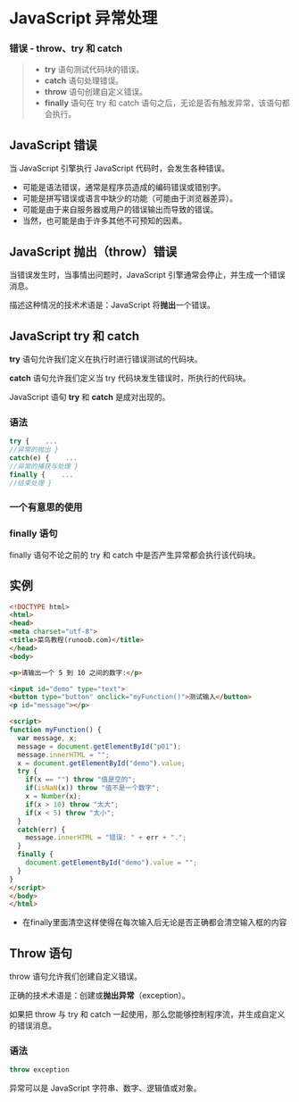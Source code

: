 # JavaScript 异常处理

### 错误 - throw、try 和 catch

> - **try** 语句测试代码块的错误。
> - **catch** 语句处理错误。
> - **throw** 语句创建自定义错误。
> - **finally** 语句在 try 和 catch 语句之后，无论是否有触发异常，该语句都会执行。

## JavaScript 错误

当 JavaScript 引擎执行 JavaScript 代码时，会发生各种错误。

- 可能是语法错误，通常是程序员造成的编码错误或错别字。
- 可能是拼写错误或语言中缺少的功能（可能由于浏览器差异）。
- 可能是由于来自服务器或用户的错误输出而导致的错误。
- 当然，也可能是由于许多其他不可预知的因素。

## JavaScript 抛出（throw）错误

当错误发生时，当事情出问题时，JavaScript 引擎通常会停止，并生成一个错误消息。

描述这种情况的技术术语是：JavaScript 将**抛出**一个错误。

## JavaScript try 和 catch

**try** 语句允许我们定义在执行时进行错误测试的代码块。

**catch** 语句允许我们定义当 try 代码块发生错误时，所执行的代码块。

JavaScript 语句 **try** 和 **catch** 是成对出现的。

### **语法**

```js
try {    ...    
//异常的抛出 } 
catch(e) {    ...    
//异常的捕获与处理 } 
finally {    ...    
//结束处理 }
```

### 一个有意思的使用

### finally 语句

finally 语句不论之前的 try 和 catch 中是否产生异常都会执行该代码块。

## 实例

```html
<!DOCTYPE html>
<html>
<head>
<meta charset="utf-8">
<title>菜鸟教程(runoob.com)</title>
</head>
<body>

<p>请输出一个 5 到 10 之间的数字:</p>

<input id="demo" type="text">
<button type="button" onclick="myFunction()">测试输入</button>
<p id="message"></p>

<script>
function myFunction() {
  var message, x;
  message = document.getElementById("p01");
  message.innerHTML = "";
  x = document.getElementById("demo").value;
  try { 
    if(x == "") throw "值是空的";
    if(isNaN(x)) throw "值不是一个数字";
    x = Number(x);
    if(x > 10) throw "太大";
    if(x < 5) throw "太小";
  }
  catch(err) {
    message.innerHTML = "错误: " + err + ".";
  }
  finally {
    document.getElementById("demo").value = "";
  }
}
</script>
</body>
</html>
```

- 在finally里面清空这样使得在每次输入后无论是否正确都会清空输入框的内容

## Throw 语句

throw 语句允许我们创建自定义错误。

正确的技术术语是：创建或**抛出异常**（exception）。

如果把 throw 与 try 和 catch 一起使用，那么您能够控制程序流，并生成自定义的错误消息。

### **语法**

```js
throw exception
```

异常可以是 JavaScript 字符串、数字、逻辑值或对象。